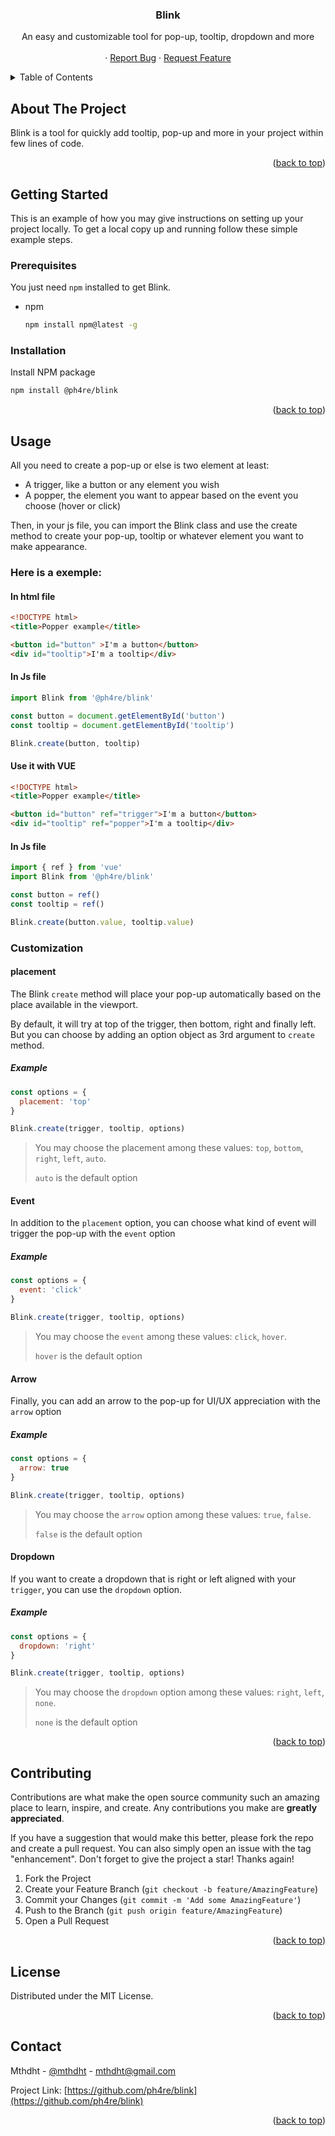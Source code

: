 <a name="readme-top"></a>

<!-- PROJECT LOGO
<br />
<div align="center">
  <a href="https://github.com/github_username/repo_name">
    <img src="images/logo.png" alt="Logo" width="80" height="80">
  </a>-->

<h3 align="center">Blink</h3>

  <p align="center">
    An easy and customizable tool for pop-up, tooltip, dropdown and more
    <br />
    <br />
    ·
    <a href="https://github.com/ph4re/blink/issues">Report Bug</a>
    ·
    <a href="https://github.com/ph4re/blink/issues">Request Feature</a>
  </p>
</div>

<!-- TABLE OF CONTENTS -->
<details>
  <summary>Table of Contents</summary>
  <ol>
    <li>
      <a href="#about-the-project">About The Project</a>
    </li>
    <li>
      <a href="#getting-started">Getting Started</a>
      <ul>
        <li><a href="#prerequisites">Prerequisites</a></li>
        <li><a href="#installation">Installation</a></li>
      </ul>
    </li>
    <li><a href="#usage">Usage</a></li>
    <li><a href="#contributing">Contributing</a></li>
    <li><a href="#license">License</a></li>
    <li><a href="#contact">Contact</a></li>
  </ol>
</details>

<!-- ABOUT THE PROJECT -->

## About The Project

Blink is a tool for quickly add tooltip, pop-up and more in your project within few lines of code.

<p align="right">(<a href="#readme-top">back to top</a>)</p>

<!-- GETTING STARTED -->

## Getting Started

This is an example of how you may give instructions on setting up your project locally.
To get a local copy up and running follow these simple example steps.

### Prerequisites

You just need `npm` installed to get Blink.

- npm
  ```sh
  npm install npm@latest -g
  ```

### Installation

Install NPM package

```sh
npm install @ph4re/blink
```

<p align="right">(<a href="#readme-top">back to top</a>)</p>

<!-- USAGE EXAMPLES -->

## Usage

All you need to create a pop-up or else is two element at least:

- A trigger, like a button or any element you wish
- A popper, the element you want to appear based on the event you choose (hover or click)

Then, in your js file, you can import the Blink class and use the create method to create your pop-up, tooltip or whatever element you want to make appearance.

### Here is a exemple:

#### In html file

```html
<!DOCTYPE html>
<title>Popper example</title>

<button id="button" >I'm a button</button>
<div id="tooltip">I'm a tooltip</div>
```

#### In Js file

```js
import Blink from '@ph4re/blink'

const button = document.getElementById('button')
const tooltip = document.getElementById('tooltip')

Blink.create(button, tooltip)

```

#### Use it with VUE

```html
<!DOCTYPE html>
<title>Popper example</title>

<button id="button" ref="trigger">I'm a button</button>
<div id="tooltip" ref="popper">I'm a tooltip</div>
```

#### In Js file

```js
import { ref } from 'vue'
import Blink from '@ph4re/blink'

const button = ref()
const tooltip = ref()

Blink.create(button.value, tooltip.value)

```

### Customization

#### placement

The Blink `create` method will place your pop-up automatically based on the place available in the viewport.

By default, it will try at top of the trigger, then bottom, right and finally left. But you can choose by adding an option object as 3rd argument to `create` method.

##### Example

```js
const options = {
  placement: 'top'
}

Blink.create(trigger, tooltip, options)
```

> You may choose the placement among these values: `top`, `bottom`, `right`, `left`, `auto`.
>
> `auto` is the default option

#### Event

In addition to the `placement` option, you can choose what kind of event will trigger the pop-up with the `event` option

##### Example

```js
const options = {
  event: 'click'
}

Blink.create(trigger, tooltip, options)
```

> You may choose the `event` among these values: `click`, `hover`.
>
> `hover` is the default option

#### Arrow

Finally, you can add an arrow to the pop-up for UI/UX appreciation with the `arrow` option

##### Example

```js
const options = {
  arrow: true
}

Blink.create(trigger, tooltip, options)
```

> You may choose the `arrow` option among these values: `true`, `false`.
>
> `false` is the default option

#### Dropdown

If you want to create a dropdown that is right or left aligned with your `trigger`, you can use the `dropdown` option.

##### Example

```js
const options = {
  dropdown: 'right'
}

Blink.create(trigger, tooltip, options)
```

> You may choose the `dropdown` option among these values: `right`, `left`, `none`.
>
> `none` is the default option

<!--_For more examples, please refer to the [Documentation](https://example.com)_-->

<p align="right">(<a href="#readme-top">back to top</a>)</p>

<!-- CONTRIBUTING -->

## Contributing

Contributions are what make the open source community such an amazing place to learn, inspire, and create. Any contributions you make are **greatly appreciated**.

If you have a suggestion that would make this better, please fork the repo and create a pull request. You can also simply open an issue with the tag "enhancement".
Don't forget to give the project a star! Thanks again!

1. Fork the Project
2. Create your Feature Branch (`git checkout -b feature/AmazingFeature`)
3. Commit your Changes (`git commit -m 'Add some AmazingFeature'`)
4. Push to the Branch (`git push origin feature/AmazingFeature`)
5. Open a Pull Request

<p align="right">(<a href="#readme-top">back to top</a>)</p>

<!-- LICENSE -->

## License

Distributed under the MIT License.

<p align="right">(<a href="#readme-top">back to top</a>)</p>

<!-- CONTACT -->

## Contact

Mthdht - [@mthdht](https://twitter.com/mthdht) - mthdht@gmail.com

Project Link: [https://github.com/ph4re/blink](https://github.com/ph4re/blink)

<p align="right">(<a href="#readme-top">back to top</a>)</p>

<!-- MARKDOWN LINKS & IMAGES -->
<!-- https://www.markdownguide.org/basic-syntax/#reference-style-links -->

[issues-url]: https://github.com/github_username/repo_name/issues
[license-shield]: https://img.shields.io/github/license/github_username/repo_name.svg?style=for-the-badge
[license-url]: https://github.com/github_username/repo_name/blob/master/LICENSE.txt
